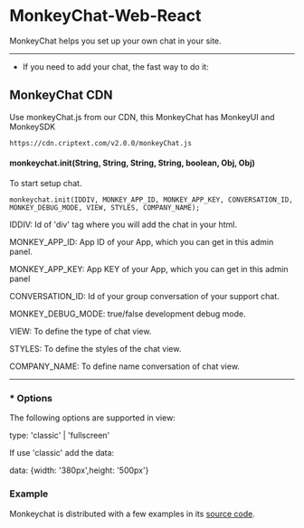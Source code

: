 # MonkeyChat-Web-React

MonkeyChat helps you set up your own chat in your site.

***

* If you need to add your chat, the fast way to do it:

## MonkeyChat CDN
Use monkeyChat.js from our CDN, this MonkeyChat has MonkeyUI and MonkeySDK
```
https://cdn.criptext.com/v2.0.0/monkeyChat.js
```
#### monkeychat.init(String, String, String, String, boolean, Obj, Obj)
To start setup chat.
```
monkeychat.init(IDDIV, MONKEY_APP_ID, MONKEY_APP_KEY, CONVERSATION_ID, MONKEY_DEBUG_MODE, VIEW, STYLES, COMPANY_NAME);
```
IDDIV: Id of 'div' tag where you will add the chat in your html.

MONKEY_APP_ID: App ID of your App, which you can get in this admin panel.

MONKEY_APP_KEY: App KEY of your App, which you can get in this admin panel

CONVERSATION_ID: Id of your group conversation of your support chat.

MONKEY_DEBUG_MODE: true/false development debug mode.

VIEW: To define the type of chat view.

STYLES: To define the styles of the chat view.

COMPANY_NAME: To define name conversation of chat view.

***

### * Options
The following options are supported in view:

type: 'classic' | 'fullscreen'

If use 'classic' add the data:

data: {width: '380px',height: '500px'}


### Example

Monkeychat is distributed with a few examples in its [source code](https://github.com/Criptext/MonkeyChat-Web-React/tree/master/examples).